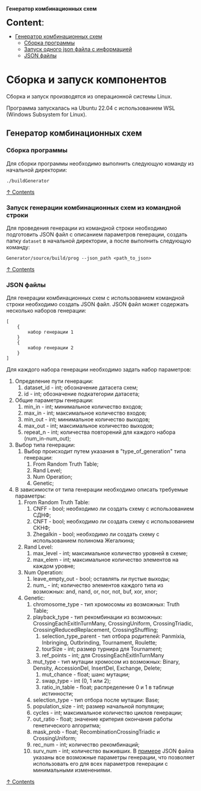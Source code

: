 **Генератор комбинационных схем**

<font size="5">**Content**:</font>
<a name="content_rus"></a> 
- [Генератор комбинационных схем](#generator_rus)
    - [Сборка программы](#generator_build_rus)
    - [Запуск одного json файла с информацией](#generator_run_one_json_rus)
    - [JSON файлы](#JSON_files)
    

# Сборка и запуск компонентов
<a name="build_rus"></a> 

Сборка и запуск производятся из операционной системы Linux.

Программа запускалась на Ubuntu 22.04 с использованием WSL (Windows Subsystem for Linux).

## Генератор комбинационных схем
<a name="generator_rus"></a> 
### Сборка программы
<a name="generator_build_rus"></a> 
Для сборки программы необходимо выполнить следующую команду из начальной директории:
```
./buildGenerator
```

[&#8593; Contents](#content_rus)

### Запуск генерации комбинационных схем из командной строки
<a name="generator_run_one_json_rus"></a>
Для проведения генерации из командной строки необходимо подготовить JSON файл с описанием параметров генерации, создать папку `dataset` в начальной директории, а после выполнить следующую команду:
```
Generator/source/build/prog --json_path <path_to_json>
```

[&#8593; Contents](#content_rus)

### JSON файлы
<a name="JSON_files"></a>
Для генерации комбинационных схем с использованием командной строки необходимо создать JSON файл.
JSON файл может содержать несколько наборов генерации:
```
[
    {
        набор генерации 1
    }
    {
        набор генерации 2
    }
]
```
Для каждого набора генерации необходимо задать набор параметров:
1) Определение пути генерации:
   1) dataset_id - int; обозначение датасета схем;
   2) id - int; обозначение подкатегории датасета;
2) Общие параметры генерации:
   1) min_in - int; минимальное количество входов;
   2) max_in - int; максимальное количество входов;
   3) min_out - int; минимальное количество выходов;
   4) max_out - int; максимальное количество выходов;
   5) repeat_n - int; количества повторений для каждого набора (num_in-num_out);
3) Выбор типа генерации:
   1) Выбор происходит путем указания в "type_of_generation" типа генерации:
      1) From Random Truth Table;
      2) Rand Level;
      3) Num Operation;
      4) Genetic;
4) В зависимости от типа генерации необходимо описать требуемые параметры:
   1) From Random Truth Table:
      1) CNFF - bool; необходимо ли создать схему с использованием СДНФ;
      2) CNFT - bool; необходимо ли создать схему с использованием СКНФ;
      3) Zhegalkin - bool; необходимо ли создать схему с использованием полинома Жегалкина;
   2) Rand Level:
      1) max_level - int; максимальное количество уровней в схеме;
      2) max_elem - int; максимальное количество элементов на каждом уровне;
   3) Num Operation:
      1) leave_empty_out - bool; оставлять ли пустые выходы;
      2) num_<type> - int; количество элементов каждого типа из возможных: and, nand, or, nor, not, buf, xor, xnor;
   4) Genetic:
      1) chromosome_type - тип хромосомы из возможных: Truth Table;
      2) playback_type - тип рекомбинации из возможных: CrossingEachExitInTurnMany, CrossingUniform, CrossingTriadic, CrossingReducedReplacement, CrossingShuffling;
         1) selection_type_parent - тип отбора родителей: Panmixia, Inbringing, Outbrinding, Tournament, Roulette;
         2) tourSize - int; размер турнира для Tournament;
         3) ref_points - int; для CrossingEachExitInTurnMany
      3) mut_type - тип мутации хромосом из возможных: Binary, Density, AccessionDel, InsertDel, Exchange, Delete;
         1) mut_chance - float; шанс мутации;
         2) swap_type - int (0, 1 или 2);
         3) ratio_in_table - float; распределение 0 и 1 в таблице истинности;
      4) selection_type - тип отбора после мутации: Base;
      5) population_size - int; размер начальной популяции;
      6) cycles - int; максимальное количество циклов генерации;
      7) out_ratio - float; значение критерия окончания работы генетического алгоритма;
      8) mask_prob - float; RecombinationCrossingTriadic и CrossingUniform;
      9) rec_num - int; количество рекомбинаций;
      10) surv_num - int; количество выживших.
В [примере](docs/sample.json) JSON файла указаны все возможные параметры генерации, что позволяет использовать его для всех параметров генерации с минимальными изменениями.

[&#8593; Contents](#content_rus)
